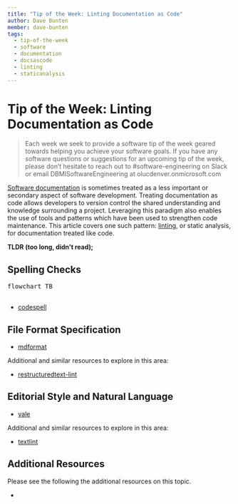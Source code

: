 ```yaml
---
title: "Tip of the Week: Linting Documentation as Code"
author: Dave Bunten
member: dave-bunten
tags:
  - tip-of-the-week
  - software
  - documentation
  - docsascode
  - linting
  - staticanalysis
---
```


# Tip of the Week: Linting Documentation as Code

> Each week we seek to provide a software tip of the week geared towards helping you achieve your software goals. If you have any software questions or suggestions for an upcoming tip of the week, please don’t hesitate to reach out to #software-engineering on Slack or email DBMISoftwareEngineering at olucdenver.onmicrosoft.com

[Software documentation](https://en.wikipedia.org/wiki/Software_documentation) is sometimes treated as a less important or secondary aspect of software development. Treating documentation as code allows developers to version control the shared understanding and knowledge surrounding a project. Leveraging this paradigm also enables the use of tools and patterns which have been used to strengthen code maintenance. This article covers one such pattern: [linting](https://en.wikipedia.org/wiki/Lint_(software)), or static analysis, for documentation treated like code.

__TLDR (too long, didn't read);__

## Spelling Checks

<pre class="mermaid">
flowchart TB

</pre>
<script type="module">
  import mermaid from 'https://unpkg.com/mermaid@9/dist/mermaid.esm.min.mjs';
  mermaid.initialize({ startOnLoad: true });
</script>

- [codespell](https://github.com/codespell-project/codespell)

## File Format Specification

- [mdformat](https://github.com/executablebooks/mdformat)

Additional and similar resources to explore in this area:

- [restructuredtext-lint](https://github.com/twolfson/restructuredtext-lint)

## Editorial Style and Natural Language

- [vale](https://vale.sh/)

Additional and similar  resources to explore in this area:

- [textlint](https://textlint.github.io/)

## Additional Resources

Please see the following the additional resources on this topic.

-

